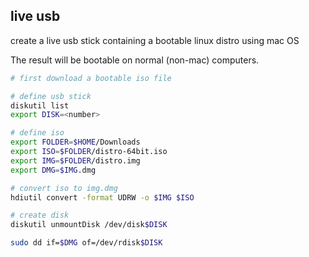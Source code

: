 
## live usb
create a live usb stick containing a bootable linux distro using mac OS

The result will be bootable on normal (non-mac) computers. 
```bash
# first download a bootable iso file

# define usb stick
diskutil list
export DISK=<number>

# define iso
export FOLDER=$HOME/Downloads
export ISO=$FOLDER/distro-64bit.iso
export IMG=$FOLDER/distro.img
export DMG=$IMG.dmg

# convert iso to img.dmg
hdiutil convert -format UDRW -o $IMG $ISO

# create disk
diskutil unmountDisk /dev/disk$DISK

sudo dd if=$DMG of=/dev/rdisk$DISK
```


